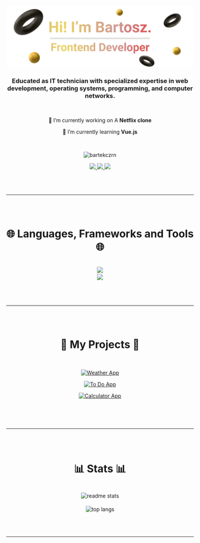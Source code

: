 
![Header](./bartekczrn_header.png)
<br/>
<h3 align="center">Educated as IT technician with specialized expertise in web development, operating systems, programming, and computer networks.</h3>
<br/>

<div align="center">
 
 🔭 I’m currently working on A **Netflix clone**
 
 🌱 I’m currently learning **Vue.js**
 
</div>
<br/>

<p align="center"> <img src="https://komarev.com/ghpvc/?username=bartekczrn&label=Profile%20views&color=0e75b6&style=flat" alt="bartekczrn" /> </p>
<div align="center"> 
  <a href="mailto:bartekczernicki719@gmail.com">
    <img src="https://img.shields.io/badge/Gmail-333333?style=for-the-badge&logo=gmail&logoColor=red" />
  </a>
  <a href="https://www.linkedin.com/in/bartosz-czernicki/" target="_blank">
    <img src="https://img.shields.io/badge/LinkedIn-0077B5?style=for-the-badge&logo=linkedin&logoColor=white" target="_blank" />
  </a>
  <a href="https://bartekczrn.github.io/" target="_blank">
     <img src="https://img.shields.io/badge/Portfolio-FF5722?style=for-the-badge&logo=todoist&logoColor=white" target="_blank" /> <!-- sqlite, safari, google-chrome are other good icon options -->
  </a>
</div>



<br/>
<br/>
<br/>
<hr/>
<br/>
<br/>


<h1 align="center">🌐 Languages, Frameworks and Tools 🌐</h1>
<br/>
<div align="center">
    <img src="https://skillicons.dev/icons?i=html,css,javascript,bootstrap,react,php,mysql,python" />
    <br>
    <img src="https://skillicons.dev/icons?i=vscode,github,figma" /><br>
</div>


<br/>
<br/>
<br/>
<hr/>
<br/>
<br/>


<h1 align=center>📁 My Projects 📁</h1>
<br>

<div align=center>
 
[![Weather App](https://github-readme-stats.vercel.app/api/pin/?username=bartekczrn&repo=weather-app&theme=nord&border_radius=10)](https://github.com/bartekczrn/weather-app)

</div>

<div align=center>
 
[![To Do App](https://github-readme-stats.vercel.app/api/pin/?username=bartekczrn&repo=to-do&theme=nord&border_radius=10)](https://github.com/bartekczrn/to-do)

</div>

<div align=center>
 
[![Calculator App](https://github-readme-stats.vercel.app/api/pin/?username=bartekczrn&repo=calculator&theme=nord&border_radius=10)](https://github.com/bartekczrn/calculator)

</div>


<br/>
<br/>
<br/>
<hr/>
<br/>
<br/>


<h1 align="center">📊 Stats 📊</h1>
<br>
<div align=center>
  <img width=390 src="https://github-readme-stats-salesp07.vercel.app/api?username=bartekczrn&count_private=true&show_icons=true&theme=nord&rank_icon=github&border_radius=10" alt="readme stats" />
  <br/>
  <br/>
  <img width=325 align="center" src="https://github-readme-stats-salesp07.vercel.app/api/top-langs/?username=bartekczrn&hide=HTML&langs_count=8&layout=compact&theme=nord&border_radius=10&size_weight=0.5&count_weight=0.5&exclude_repo=github-readme-stats" alt="top langs" />
</div>


<br/>
<br/>
<br/>
<hr/>
